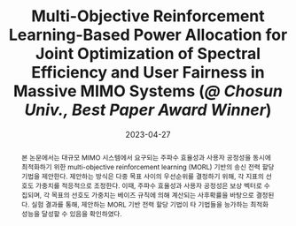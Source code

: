 ---
title: "Multi-Objective Reinforcement Learning-Based Power Allocation for Joint Optimization of Spectral Efficiency and User Fairness in Massive MIMO Systems  (*@ Chosun Univ., Best Paper Award Winner*)"
collection: publications
permalink: /publication/2023-dc10
date: 2023-04-27
venue: '제33회 통신정보 합동학술대회'
# just display our icon symbols
# paperurl: '/files/pdf/research/DC10_Multi-Objective Reinforcement Learning-Based Power Allocation for Joint Optimization of Spectral Efficiency and User Fairness in Massive MIMO Systems.pdf'
# slidesurl: 'http://academicpages.github.io/files/slides1.pdf'
pubtype: 'domestic_conference'
# link: ' '
# code: https://github.com/FIVEYOUNGWOO/Medical-ICT-Convergence-Healthcare-Based-Application
# github: https://github.com/FIVEYOUNGWOO/Medical-ICT-Convergence-Healthcare-Based-Application
citation: '<strong>오영우</strong>, 최우열. &quot;대규모 MIMO 시스템에서 주파수 효율성 및 사용자 공정성 공동 최적화를 위한 다중목표 강화학습 기반 전력 할당 기법.&quot; <i>제33회 통신정보 합동학술대회</i>, 여수, 대한민국, 2023.04.26 - 28. (<u>Status: Presented on 2023.04.27.</u>)'

excerpt_separator: ""
abstract : 본 논문에서는 대규모 MIMO 시스템에서 요구되는 주파수 효율성과 사용자 공정성을 동시에 최적화하기 위한 multi-objective reinforcement learning (MORL) 기반의 송신 전력 할당 기법을 제안한다. 제안하는 방식은 다중 목표 사이의 우선순위를 결정하기 위해, 각 지표의 선호도 가중치를 적응적으로 조정한다. 이때, 주파수 효율성과 사용자 공정성은 보상 벡터로 수집되며, 각 목표의 선호도 가중치는 베이즈 규칙에 의해 계산되는 사후확률을 바탕으로 결정된다. 실험 결과를 통해, 제안하는 MORL 기반 전력 할당 기법이 타 기법들을 능가하는 최적화 성능을 달성할 수 있음을 확인하였다.
---